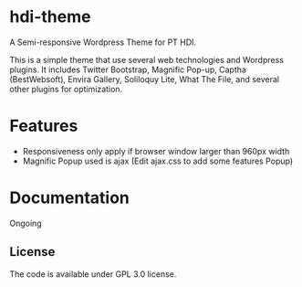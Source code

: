 # hdi-theme

A Semi-responsive Wordpress Theme for PT HDI.

This is a simple theme that use several web technologies and Wordpress plugins. It includes Twitter Bootstrap, Magnific Pop-up, Captha (BestWebsoft), Envira Gallery, Soliloquy Lite, What The File, and several other plugins for optimization. 

# Features

* Responsiveness only apply if browser window larger than 960px width
* Magnific Popup used is ajax (Edit ajax.css to add some features Popup)

# Documentation

Ongoing

## License

The code is available under GPL 3.0 license.
